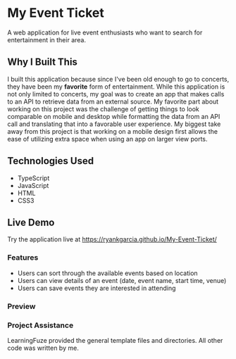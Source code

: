 # My Event Ticket

A web application for live event enthusiasts who want to search for entertainment in their area.

## Why I Built This

I built this application because since I've been old enough to go to concerts, they have been my **favorite** form of entertainment. While this application is not only limited to concerts, my goal was to create an app that makes calls to an API to retrieve data from an external source. My favorite part about working on this project was the challenge of getting things to look comparable on mobile and desktop while formatting the data from an API call and translating that into a favorable user experience. My biggest take away from this project is that working on a mobile design first allows the ease of utilizing extra space when using an app on larger view ports.

## Technologies Used

- TypeScript
- JavaScript
- HTML
- CSS3

## Live Demo

Try the application live at https://ryankgarcia.github.io/My-Event-Ticket/

### Features

- Users can sort through the available events based on location
- Users can view details of an event (date, event name, start time, venue)
- Users can save events they are interested in attending

### Preview

### Project Assistance

LearningFuze provided the general template files and directories. All other code was written by me.
